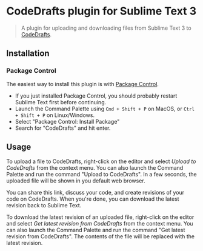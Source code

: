 # CodeDrafts plugin for Sublime Text 3

> A plugin for uploading and downloading files from Sublime Text 3 to [CodeDrafts](https://codedrafts.io).

## Installation

### Package Control

The easiest way to install this plugin is with [Package Control](http://wbond.net/sublime\_packages/package\_control).

 * If you just installed Package Control, you should probably restart Sublime Text first before continuing.
 * Launch the Command Palette using `Cmd + Shift + P` on MacOS, or `Ctrl + Shift + P` on Linux/Windows.
 * Select "Package Control: Install Package"
 * Search for "CodeDrafts" and hit enter.

## Usage

To upload a file to CodeDrafts, right-click on the editor and select *Upload to CodeDrafts* from the context menu. You can also launch the Command Palette and run the command "Upload to CodeDrafts". In a few seconds, the uploaded file will be shown in you default web browser.

You can share this link, discuss your code, and create revisions of your code on CodeDrafts. When you're done, you can download the latest revision back to Sublime Text.

To download the latest revision of an uploaded file, right-click on the editor and select *Get latest revision from CodeDrafts* from the context menu. You can also launch the Command Palette and run the command "Get latest revision from CodeDrafts". The contents of the file will be replaced with the latest revision.
